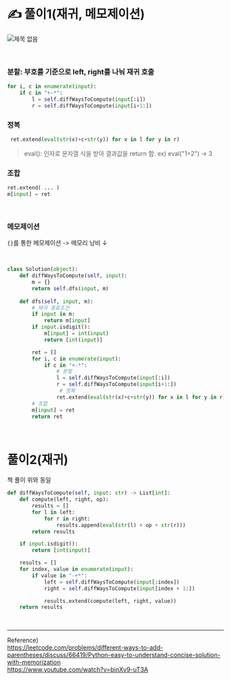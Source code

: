 
# ✍️ 풀이1​(재귀, 메모제이션)


![제목 없음](https://user-images.githubusercontent.com/95308384/193751769-1b26ee83-0d25-43ba-b02f-d3f6ccb60426.png)

<br/>


### 분할: 부호를 기준으로 left, right를 나눠 재귀 호출

```python
for i, c in enumerate(input):
    if c in "+-*":
        l = self.diffWaysToCompute(input[:i])
        r = self.diffWaysToCompute(input[i+1:])
 ```

### 정복

```python
 ret.extend(eval(str(x)+c+str(y)) for x in l for y in r)
 ```

 > eval(): 인자로  문자열 식을 받아 결과값을  return 함.  ex) eval("1+2") -> 3


### 조합

 ```python
ret.extend( ... )
m[input] = ret
 ```


<br/>

### 메모제이션

```{}```를 통한 메모제이션 -> 메모리 낭비 ↓

<br/>

```python
class Solution(object):
    def diffWaysToCompute(self, input):
        m = {}
        return self.dfs(input, m)
        
    def dfs(self, input, m):
        # 재귀 종료조건
        if input in m:
            return m[input]
        if input.isdigit():
            m[input] = int(input)
            return [int(input)]

        ret = []
        for i, c in enumerate(input):
            if c in "+-*":
                # 분할
                l = self.diffWaysToCompute(input[:i])
                r = self.diffWaysToCompute(input[i+1:])
                 # 정복
                ret.extend(eval(str(x)+c+str(y)) for x in l for y in r)
        # 조합
        m[input] = ret
        return ret
```

<br/>

# 풀이2(재귀)
책 풀이 위와 동일


```python
def diffWaysToCompute(self, input: str) -> List[int]:
    def compute(left, right, op):
        results = []
        for l in left:
            for r in right:
                results.append(eval(str(l) + op + str(r)))
        return results

    if input.isdigit():
        return [int(input)]

    results = []
    for index, value in enumerate(input):
        if value in "-+*":
            left = self.diffWaysToCompute(input[:index])
            right = self.diffWaysToCompute(input[index + 1:])

            results.extend(compute(left, right, value))
    return results
```


<br/>

----

Reference)<br/>
https://leetcode.com/problems/different-ways-to-add-parentheses/discuss/66419/Python-easy-to-understand-concise-solution-with-memorization<br/>
https://www.youtube.com/watch?v=binXv9-uT3A<br/>